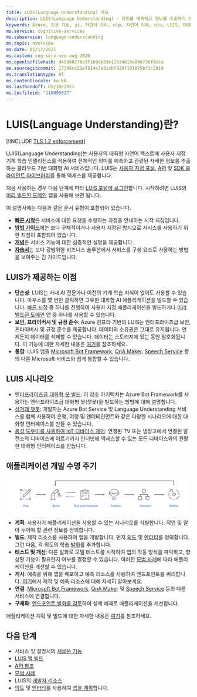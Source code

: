 ```yaml
---
title: LUIS(Language Understanding) 개요
description: LUIS(Language Understanding) - 의미를 예측하고 정보를 추출하기 위해 대화형 자연어에 기계 학습을 사용하는 클라우드 기반 API 서비스입니다.
keywords: Azure, 인공 지능, ai, 자연어 처리, nlp, 자연어 이해, nlu, LUIS, 대화형 AI, ai 챗봇, nlp ai, azure luisl
ms.service: cognitive-services
ms.subservice: language-understanding
ms.topic: overview
ms.date: 05/17/2021
ms.custom: cog-serv-seo-aug-2020
ms.openlocfilehash: d48d80170e3f1b9db83e12b34610a8b6736f42ca
ms.sourcegitcommit: 17345cc21e7b14e3e31cbf920f191875bf3c5914
ms.translationtype: HT
ms.contentlocale: ko-KR
ms.lasthandoff: 05/19/2021
ms.locfileid: "110095827"
---
```

# <a name="what-is-language-understanding-luis"></a>LUIS(Language Understanding)란?

[!INCLUDE [TLS 1.2 enforcement](../../../includes/cognitive-services-tls-announcement.md)]

LUIS(Language Understanding)는 사용자의 대화형 자연어 텍스트에 사용자 지정 기계 학습 인텔리전스를 적용하여 전체적인 의미를 예측하고 관련된 자세한 정보를 추출하는 클라우드 기반 대화형 AI 서비스입니다. LUIS는 [사용자 지정 포털](https://www.luis.ai), [API][endpoint-apis] 및 [SDK 클라이언트 라이브러리](client-libraries-rest-api.md)를 통해 액세스를 제공합니다.

처음 사용하는 경우 다음 단계에 따라 [LUIS 포털에 로그인](sign-in-luis-portal.md "LUIS 포털에 로그인")합니다. 시작하려면 LUIS의 [미리 빌드된 도메인](luis-get-started-create-app.md) 앱을 사용해 보면 됩니다.

이 설명서에는 다음과 같은 문서 유형이 포함되어 있습니다.  

* [**빠른 시작**](luis-get-started-create-app.md)은 서비스에 대한 요청을 수행하는 과정을 안내하는 시작 지침입니다.  
* [**방법 가이드**](luis-how-to-start-new-app.md)에는 보다 구체적이거나 사용자 지정된 방식으로 서비스를 사용하기 위한 지침이 포함되어 있습니다.  
* [**개념**](artificial-intelligence.md)은 서비스 기능에 대한 심층적인 설명을 제공합니다.  
* [**자습서**](tutorial-intents-only.md)는 보다 광범위한 비즈니스 솔루션에서 서비스를 구성 요소로 사용하는 방법을 보여주는 긴 가이드입니다.  

## <a name="what-does-luis-offer"></a>LUIS가 제공하는 이점 

* **단순성**: LUIS는 사내 AI 전문가나 이전의 기계 학습 지식이 없어도 사용할 수 있습니다. 마우스를 몇 번만 클릭하면 고유한 대화형 AI 애플리케이션을 빌드할 수 있습니다. [빠른 시작](luis-get-started-create-app.md) 중 하나를 진행하여 사용자 지정 애플리케이션을 빌드하거나 [미리 빌드된 도메인](luis-get-started-create-app.md) 앱 중 하나를 사용할 수 있습니다.
* **보안, 프라이버시 및 규정 준수**: Azure 인프라 기반의 LUIS는 엔터프라이즈급 보안, 프라이버시 및 규정 준수를 제공합니다. 데이터의 소유권은 그대로 유지됩니다. 언제든지 데이터를 삭제할 수 있습니다. 데이터는 스토리지에 있는 동안 암호화됩니다. 이 기능에 대한 자세한 내용은 [여기](https://azure.microsoft.com/support/legal/cognitive-services-compliance-and-privacy)를 참조하세요.
* **통합**: LUIS 앱을 [Microsoft Bot Framework](/composer/tutorial/tutorial-luis), [QnA Maker](../QnAMaker/choose-natural-language-processing-service.md), [Speech Service](../speech-service/get-started-intent-recognition.md) 등의 다른 Microsoft 서비스와 쉽게 통합할 수 있습니다.


## <a name="luis-scenarios"></a>LUIS 시나리오
* [엔터프라이즈급 대화형 봇 빌드](/azure/architecture/reference-architectures/ai/conversational-bot): 이 참조 아키텍처는 Azure Bot Framework를 사용하는 엔터프라이즈급 대화형 봇(챗봇)을 빌드하는 방법에 대해 설명합니다.
* [상거래 챗봇](/azure/architecture/solution-ideas/articles/commerce-chatbot): 개발자는 Azure Bot Service 및 Language Understanding 서비스를 함께 사용하여 은행, 여행 및 엔터테인먼트와 같은 다양한 시나리오에 대한 대화형 인터페이스를 만들 수 있습니다.
* [음성 도우미를 사용하여 IoT 디바이스 제어](/azure/architecture/solution-ideas/articles/iot-controlling-devices-with-voice-assistant): 연결된 TV 또는 냉장고에서 연결된 발전소의 디바이스에 이르기까지 인터넷에 액세스할 수 있는 모든 디바이스와의 원활한 대화형 인터페이스를 만듭니다.


## <a name="application-development-life-cycle"></a>애플리케이션 개발 수명 주기

![LUIS 앱 개발 수명 주기](./media/luis-overview/luis-dev-lifecycle.png "LUIS 애플리케이션 개발 수명 주기")

-   **계획**: 사용자가 애플리케이션을 사용할 수 있는 시나리오를 식별합니다. 작업 및 알아 두어야 할 관련 정보를 정의합니다.
-   **빌드**: 제작 리소스를 사용하여 앱을 개발합니다. 먼저 [의도](luis-concept-intent.md) 및 [엔터티](luis-concept-entity-types.md)를 정의합니다. 그런 다음, 각 의도의 학습 [발화](luis-concept-utterance.md)를 추가합니다. 
-   **테스트 및 개선**: 다른 발화로 모델 테스트를 시작하여 앱의 작동 방식을 파악하고, 향상된 기능이 필요한지 여부를 결정할 수 있습니다. 이러한 [모범 사례](luis-concept-best-practices.md)에 따라 애플리케이션을 개선할 수 있습니다. 
-   **게시**: 예측을 위해 앱을 배포하고 예측 리소스를 사용하여 엔드포인트를 쿼리합니다. [여기](luis-how-to-azure-subscription.md)에서 제작 및 예측 리소스에 대해 자세히 알아보세요. 
-   **연결**: [Microsoft Bot Framework](/composer/tutorial/tutorial-luis), [QnA Maker](../QnAMaker/choose-natural-language-processing-service.md) 및 [Speech Service](../speech-service/get-started-intent-recognition.md) 등의 다른 서비스에 연결합니다. 
-   **구체화**: [엔드포인트 발화를 검토](luis-concept-review-endpoint-utterances.md)하여 실제 예제로 애플리케이션을 개선합니다.

애플리케이션 계획 및 빌드에 대한 자세한 내용은 [여기](luis-how-plan-your-app.md)를 참조하세요.

## <a name="next-steps"></a>다음 단계

* 서비스 및 설명서의 [새로운 기능](whats-new.md "새로운 기능")
* [LUIS 앱 빌드](tutorial-intents-only.md)
* [API 참조][endpoint-apis]
* [모범 사례](luis-concept-best-practices.md)
* LUIS의 [개발자 리소스](developer-reference-resource.md "개발자 리소스").
* [의도](luis-concept-intent.md "의도") 및 [엔터티](luis-concept-entity-types.md "엔터티")를 사용하여 [앱을 계획](luis-how-plan-your-app.md "앱 계획")합니다.

[bot-framework]: /bot-framework/
[flow]: /connectors/luis/
[authoring-apis]: https://go.microsoft.com/fwlink/?linkid=2092087
[endpoint-apis]: https://go.microsoft.com/fwlink/?linkid=2092356
[qnamaker]: https://qnamaker.ai/
